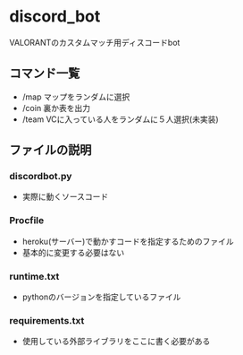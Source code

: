 # discord_bot
VALORANTのカスタムマッチ用ディスコードbot
## コマンド一覧
* /map マップをランダムに選択
* /coin 裏か表を出力
* /team VCに入っている人をランダムに５人選択(未実装)

## ファイルの説明
### discordbot.py
* 実際に動くソースコード

### Procfile
* heroku(サーバー)で動かすコードを指定するためのファイル
* 基本的に変更する必要はない
### runtime.txt
* pythonのバージョンを指定しているファイル

### requirements.txt
* 使用している外部ライブラリをここに書く必要がある
